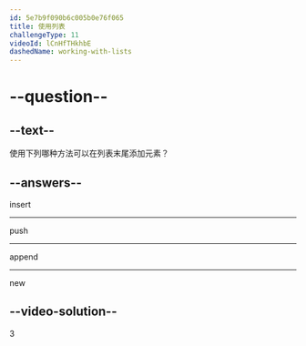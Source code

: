 ```yaml
---
id: 5e7b9f090b6c005b0e76f065
title: 使用列表
challengeType: 11
videoId: lCnHfTHkhbE
dashedName: working-with-lists
---
```


# --question--

## --text--

使用下列哪种方法可以在列表末尾添加元素？

## --answers--

insert

---

push

---

append

---

new

## --video-solution--

3

